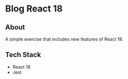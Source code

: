 # Blog React 18

## About

A simple exercise that includes new features of React 18.

## Tech Stack

- React 18
- Jest
